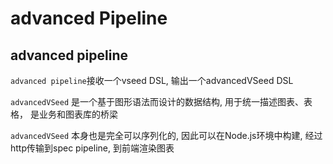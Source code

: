 # advanced Pipeline

## advanced pipeline

`advanced pipeline`接收一个vseed DSL, 输出一个advancedVSeed DSL

`advancedVSeed` 是一个基于图形语法而设计的数据结构, 用于统一描述图表、表格， 是业务和图表库的桥梁


`advancedVSeed` 本身也是完全可以序列化的, 因此可以在Node.js环境中构建, 经过http传输到spec pipeline, 到前端渲染图表

